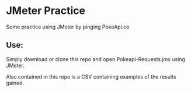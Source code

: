 # JMeter Practice
Some practice using JMeter by pinging PokeApi.co  
  
## Use:  
Simply download or clone this repo and open Pokeapi-Requests.jmx using JMeter. 

Also contained in this repo is a CSV containing examples of the results gained.